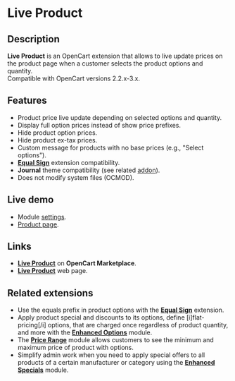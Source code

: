 # Live Product

## Description
**Live Product** is an OpenCart extension that allows to live update prices on the product page when a customer selects the product options and quantity.  
Compatible with OpenCart versions 2.2.x-3.x.

## Features
* Product price live update depending on selected options and quantity.
* Display full option prices instead of show price prefixes.
* Hide product option prices.
* Hide product ex-tax prices.
* Custom message for products with no base prices (e.g., "Select options").
* [**Equal Sign**](https://www.opencart.com/index.php?route=marketplace/extension/info&extension_id=34383) extension compatibility.
* **Journal** theme compatibility (see related [addon](../addons/journal)).
* Does not modify system files (OCMOD).

## Live demo
* Module [settings](https://demo.ocmod.space/a/admin/index.php?route=extension/module/live_product).
* [Product page](https://demo.ocmod.space/a/apple/apple-cinema).

## Links
* [**Live Product**](https://www.opencart.com/index.php?route=marketplace/extension/info&extension_id=44968) on **OpenCart Marketplace**.
* [**Live Product**](https://www.ocmod.space/live-product) web page.

## Related extensions
* Use the equals prefix in product options with the [**Equal Sign**](https://www.opencart.com/index.php?route=marketplace/extension/info&extension_id=34383) extension.
* Apply product special and discounts to its options, define [i]flat-pricing[/i] options, that are charged once regardless of product quantity, and more with the [**Enhanced Options**](https://www.opencart.com/index.php?route=marketplace/extension/info&extension_id=40391) module.
* The [**Price Range**](https://www.opencart.com/index.php?route=marketplace/extension/info&extension_id=38331) module allows customers to see the minimum and maximum price of product with options.
* Simplify admin work when you need to apply special offers to all products of a certain manufacturer or category using the [**Enhanced Specials**](https://www.opencart.com/index.php?route=marketplace/extension/info&extension_id=43136) module.
